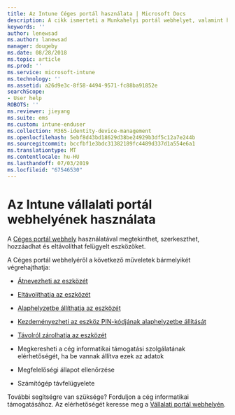 ```yaml
---
title: Az Intune Céges portál használata | Microsoft Docs
description: A cikk ismerteti a Munkahelyi portál webhelyet, valamint hivatkozásokat biztosít a webhelyen keresztül elvégezhető feladatok lépéseivel kapcsolatban
keywords: ''
author: lenewsad
ms.author: lanewsad
manager: dougeby
ms.date: 08/28/2018
ms.topic: article
ms.prod: ''
ms.service: microsoft-intune
ms.technology: ''
ms.assetid: a26d9e3c-8f58-4494-9571-fc88ba91852e
searchScope:
- User help
ROBOTS: ''
ms.reviewer: jieyang
ms.suite: ems
ms.custom: intune-enduser
ms.collection: M365-identity-device-management
ms.openlocfilehash: 5ebf8d43bd18629d38be24929b3df5c12a7e244b
ms.sourcegitcommit: bccfbf1e3bdc31382189fc4489d337d1a554e6a1
ms.translationtype: MT
ms.contentlocale: hu-HU
ms.lasthandoff: 07/03/2019
ms.locfileid: "67546530"
---
```

# <a name="using-the-intune-company-portal-website"></a>Az Intune vállalati portál webhelyének használata
A [Céges portál webhely](https://portal.manage.microsoft.com) használatával megtekinthet, szerkeszthet, hozzáadhat és eltávolíthat felügyelt eszközöket.

A Céges portál webhelyéről a következő műveletek bármelyikét végrehajthatja:

- [Átnevezheti az eszközét](rename-your-device-cpwebsite.md)

- [Eltávolíthatja az eszközét](remove-your-device-cpwebsite.md)

- [Alaphelyzetbe állíthatja az eszközét](reset-erase-your-device-cpwebsite.md)

- [Kezdeményezheti az eszköz PIN-kódjának alaphelyzetbe állítását](reset-your-passcode-cpwebsite.md)

- [Távolról zárolhatja az eszközét](remote-lock-your-device-cpwebsite.md)

- Megkeresheti a cég informatikai támogatási szolgálatának elérhetőségét, ha be vannak állítva ezek az adatok

- Megfelelőségi állapot ellenőrzése

- Számítógép távfelügyelete

További segítségre van szüksége? Forduljon a cég informatikai támogatásához. Az elérhetőségét keresse meg a [Vállalati portál webhelyén](https://go.microsoft.com/fwlink/?linkid=2010980).
